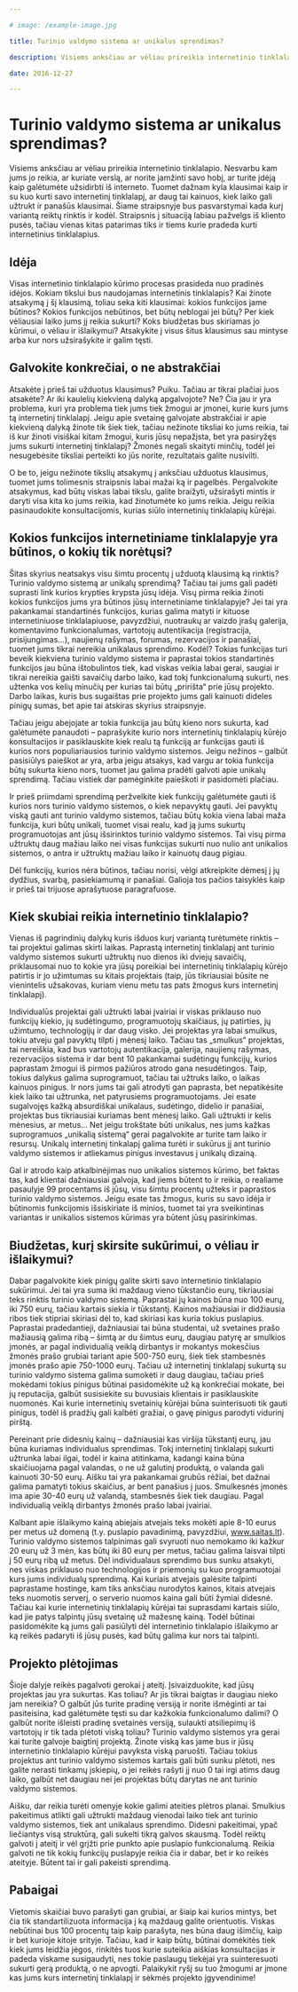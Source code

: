 ```yaml
---

# image: /example-image.jpg

title: Turinio valdymo sistema ar unikalus sprendimas?

description: Visiems anksčiau ar vėliau prireikia internetinio tinklalapio. Nesvarbu kam jums jo reikia, ar kuriate verslą, ar norite įamžinti savo hobį, ar turite įdėją kaip galėtumėte užsidirbti iš interneto.  Tuomet dažnam kyla klausimai kaip ir su kuo kurti savo internetinį tinklalapį, ar daug tai kainuos, kiek laiko gali užtrukt ir panašūs klausimai. Šiame straipsnyje bus pasvarstymai kada kurį variantą reiktų rinktis ir kodėl. Straipsnis į situaciją labiau pažvelgs iš kliento pusės, tačiau vienas kitas patarimas tiks ir tiems kurie pradeda kurti internetinius tinklalapius.

date: 2016-12-27

---
```


# Turinio valdymo sistema ar unikalus sprendimas?

Visiems anksčiau ar vėliau prireikia internetinio tinklalapio. Nesvarbu kam jums jo reikia, ar kuriate verslą, ar norite įamžinti savo hobį, ar turite įdėją kaip galėtumėte užsidirbti iš interneto.  Tuomet dažnam kyla klausimai kaip ir su kuo kurti savo internetinį tinklalapį, ar daug tai kainuos, kiek laiko gali užtrukt ir panašūs klausimai. Šiame straipsnyje bus pasvarstymai kada kurį variantą reiktų rinktis ir kodėl. Straipsnis į situaciją labiau pažvelgs iš kliento pusės, tačiau vienas kitas patarimas tiks ir tiems kurie pradeda kurti internetinius tinklalapius.

## Idėja

Visas internetinio tinklalapio kūrimo procesas prasideda nuo pradinės idėjos. Kokiam tikslui bus naudojamas internetinis tinklalapis? Kai žinote atsakymą į šį klausimą, toliau seka kiti klausimai: kokios funkcijos jame būtinos? Kokios funkcijos nebūtinos, bet būtų neblogai jei būtų? Per kiek vėliausiai laiko jums jį reikia sukurti? Koks biudžetas bus skiriamas jo kūrimui, o vėliau ir išlaikymui? Atsakykite į visus šitus klausimus sau mintyse arba kur nors užsirašykite ir galim tęsti.

## Galvokite konkrečiai, o ne abstrakčiai

Atsakėte į prieš tai užduotus klausimus? Puiku. Tačiau ar tikrai plačiai juos atsakėte? Ar iki kaulelių kiekvieną dalyką apgalvojote? Ne? Čia jau ir yra problema, kuri yra problema tiek jums tiek žmogui ar įmonei, kurie kurs jums tą internetinį tinklalapį. Jeigu apie svetainę galvojate abstrakčiai ir apie kiekvieną dalyką žinote tik šiek tiek, tačiau nežinote tiksliai ko jums reikia, tai iš kur žinoti visiškai kitam žmogui, kuris jūsų nepažįsta, bet yra pasiryžęs jums sukurti internetinį tinklalapį? Žmonės negali skaityti minčių, todėl jei nesugebėsite tiksliai perteikti ko jūs norite, rezultatais galite nusivilti.

O be to, jeigu nežinote tikslių atsakymų į anksčiau užduotus klausimus, tuomet jums tolimesnis straipsnis labai mažai ką ir pagelbės. Pergalvokite atsakymus, kad būtų viskas labai tikslu, galite braižyti, užsirašyti mintis ir daryti visa kita ko jums reikia, kad žinotumėte ko jums reikia. Jeigu reikia pasinaudokite konsultacijomis, kurias siūlo internetinių tinklalapių kūrėjai.
## Kokios funkcijos internetiniame tinklalapyje yra būtinos, o kokių tik norėtųsi?

Šitas skyrius neatsakys visu šimtu procentų į užduotą klausimą ką rinktis? Turinio valdymo sistemą ar unikalų sprendimą? Tačiau tai jums gali padėti suprasti link kurios krypties krypsta jūsų idėja. Visų pirma reikia žinoti kokios funkcijos jums yra būtinos jūsų internetiniame tinklalapyje? Jei tai yra pakankamai standartinės funkcijos, kurias galima matyti ir kituose internetiniuose tinklalapiuose, pavyzdžiui, nuotraukų ar vaizdo įrašų galerija, komentavimo funkcionalumas, vartotojų autentikacija (registracija, prisijungimas…), naujienų rašymas, forumas, rezervacijos ir panašiai, tuomet jums tikrai nereikia unikalaus sprendimo. Kodėl? Tokias funkcijas turi beveik kiekviena turinio valdymo sistema ir paprastai tokios standartinės funkcijos jau būna ištobulintos tiek, kad viskas veikia labai gerai, saugiai ir tikrai nereikia gaišti savaičių darbo laiko, kad tokį funkcionalumą sukurti, nes užtenka vos kelių minučių per kurias tai būtų „pririšta“ prie jūsų projekto. Darbo laikas, kuris bus sugaištas prie projekto jums gali kainuoti dideles pinigų sumas, bet apie tai atskiras skyrius straipsnyje.

Tačiau jeigu abejojate ar tokia funkcija jau būtų kieno nors sukurta, kad galėtumėte panaudoti – paprašykite kurio nors internetinių tinklalapių kūrėjo konsultacijos ir pasiklauskite kiek realu tą funkciją ar funkcijas gauti iš kurios nors populiariausios turinio valdymo sistemos. Jeigu nežinos – galbūt pasisiūlys paieškot ar yra, arba jeigu atsakys, kad vargu ar tokia funkcija būtų sukurta kieno nors, tuomet jau galima pradėti galvoti apie unikalų sprendimą. Tačiau vistiek dar pamėginkite paieškoti ir pasidomėti plačiau.

Ir prieš priimdami sprendimą peržvelkite kiek funkcijų galėtumėte gauti iš kurios nors turinio valdymo sistemos, o kiek nepavyktų gauti. Jei pavyktų viską gauti ant turinio valdymo sistemos, tačiau būtų kokia viena labai maža funkcija, kuri būtų unikali, tuomet visai realu, kad ją jums sukurtų programuotojas ant jūsų išsirinktos turinio valdymo sistemos. Tai visų pirma užtruktų daug mažiau laiko nei visas funkcijas sukurti nuo nulio ant unikalios sistemos, o antra ir užtruktų mažiau laiko ir kainuotų daug pigiau.

Dėl funkcijų, kurios nėra būtinos, tačiau norisi, vėlgi atkreipkite dėmesį į jų dydžius, svarbą, pasiekiamumą ir panašiai. Galioja tos pačios taisyklės kaip ir prieš tai trijuose aprašytuose paragrafuose.

## Kiek skubiai reikia internetinio tinklalapio?

Vienas iš pagrindinių dalykų kuris išduos kurį variantą turėtumėte rinktis – tai projektui galimas skirti laikas. Paprastą internetinį tinklalapį ant turinio valdymo sistemos sukurti užtruktų nuo dienos iki dviejų savaičių, priklausomai nuo to kokie yra jūsų poreikiai bei internetinių tinklalapių kūrėjo patirtis ir jo užimtumas su kitais projektais (taip, jūs tikriausiai būsite ne vienintelis užsakovas, kuriam vienu metu tas pats žmogus kurs internetinį tinklalapį).

Individualūs projektai gali užtrukti labai įvairiai ir viskas priklauso nuo funkcijų kiekio, jų sudėtingumo, programuotojų skaičiaus, jų patirties, jų užimtumo, technologijų ir dar daug visko. Jei projektas yra labai smulkus, tokiu atveju gal pavyktų tilpti į mėnesį laiko. Tačiau tas „smulkus“ projektas, tai nereiškia, kad bus vartotojų autentikacija, galerija, naujienų rašymas, rezervacijos sistema ir dar bent 10 pakankamai sudėtingų funkcijų, kurios paprastam žmogui iš pirmos pažiūros atrodo gana nesudėtingos. Taip, tokius dalykus galima suprogramuot, tačiau tai užtruks laiko, o laikas kainuos pinigus. Ir nors jums tai gali atrodyti gan paprasta, bet nepatikėsite kiek laiko tai užtrunka, net patyrusiems programuotojams. Jei esate sugalvojęs kažką absurdiškai unikalaus, sudėtingo, didelio ir panašiai, projektas bus tikriausiai kuriamas bent mėnesį laiko. Gali užtrukti ir kelis mėnesius, ar metus… Net jeigu trokštate būti unikalus, nes jums kažkas suprogramuos „unikalią sistemą“ gerai pagalvokite ar turite tam laiko ir resursų. Unikalų internetinį tinkalapį galima turėti ir sukūrus jį ant turinio valdymo sistemos ir atliekamus pinigus investavus į unikalų dizainą.

Gal ir atrodo kaip atkalbinėjimas nuo unikalios sistemos kūrimo, bet faktas tas, kad klientai dažniausiai galvoja, kad jiems būtent to ir reikia, o realiame pasaulyje 99 procentams iš jūsų, visu šimtu procentų užteks ir paprastos turinio valdymo sistemos. Jeigu esate tas žmogus, kuris su savo idėja ir būtinomis funkcijomis išsiskiriate iš minios, tuomet tai yra sveikintinas variantas ir unikalios sistemos kūrimas yra būtent jūsų pasirinkimas.

## Biudžetas, kurį skirsite sukūrimui, o vėliau ir išlaikymui?

Dabar pagalvokite kiek pinigų galite skirti savo internetinio tinklalapio sukūrimui. Jei tai yra suma iki maždaug vieno tūkstančio eurų, tikriausiai teks rinktis turinio valdymo sistemą. Paprastai jų kainos būna nuo 100 eurų, iki 750 eurų, tačiau kartais siekia ir tūkstantį. Kainos mažiausiai ir didžiausia ribos tiek stipriai skiriasi dėl to, kad skiriasi kas kuria tokius puslapius. Paprastai pradedantieji, dažniausiai tai būna studentai, už svetaines prašo mažiausią galima ribą – šimtą ar du šimtus eurų, daugiau patyrę ar smulkios įmonės, ar pagal individualią veiklą dirbantys ir mokantys mokesčius žmonės prašo grubiai tariant apie 500-750 eurų, šiek tiek stambesnės įmonės prašo apie 750-1000 eurų. Tačiau už internetinį tinklalapį sukurtą su turinio valdymo sistema galima sumokėti ir daug daugiau, tačiau prieš mokėdami tokius pinigus būtinai pasidomėkite už ką konkrečiai mokate, bei jų reputacija, galbūt susisiekite su buvusiais klientais ir pasiklauskite nuomonės. Kai kurie internetinių svetainių kūrėjai būna suinterisuoti tik gauti pinigus, todėl iš pradžių gali kalbėti gražiai, o gavę pinigus parodyti vidurinį pirštą.

Pereinant prie didesnių kainų – dažniausiai kas viršija tūkstantį eurų, jau būna kuriamas individualus sprendimas. Tokį internetinį tinklalapį sukurti užtrunka labai ilgai, todėl ir kaina atitinkama, kadangi kaina būna skaičiuojama pagal valandas, o ne už galutinį produktą, o valanda gali kainuoti 30-50 eurų. Aišku tai yra pakankamai grubūs rėžiai, bet dažnai galima pamatyti tokius skaičius, ar bent panašius į juos. Smulkesnės įmonės ima apie 30-40 eurų už valandą, stambesnės šiek tiek daugiau. Pagal individualią veiklą dirbantys žmonės prašo labai įvairiai.

Kalbant apie išlaikymo kainą abiejais atvejais teks mokėti apie 8-10 eurus per metus už domeną (t.y. puslapio pavadinimą, pavyzdžiui, www.saitas.lt). Turinio valdymo sistemos talpinimas gali svyruoti nuo nemokamo iki kažkur 20 eurų už 3 mėn, kas būtų iki 80 eurų per metus, tačiau galima laisvai tilpti į 50 eurų ribą už metus. Dėl individualaus sprendimo bus sunku atsakyti, nes viskas priklauso nuo technologijos ir priemonių su kuo programuotojai kurs jums individualų sprendimą. Kai kuriais atvejais galėsite talpinti paprastame hostinge, kam tiks anksčiau nurodytos kainos, kitais atvejais teks nuomotis serverį, o serverio nuomos kaina gali būti žymiai didesnė. Tačiau kai kurie internetinių tinklalapių kūrėjai tai suprasdami kartais siūlo, kad jie patys talpintų jūsų svetainę už mažesnę kainą. Todėl būtinai pasidomėkite ką jums gali pasiūlyti dėl internetinio tinklalapio išlaikymo ar ką reikės padaryti iš jūsų pusės, kad būtų galima kur nors tai talpinti.

## Projekto plėtojimas

Šioje dalyje reikės pagalvoti gerokai į ateitį. Įsivaizduokite, kad jūsų projektas jau yra sukurtas. Kas toliau? Ar jis tikrai baigtas ir daugiau nieko jam nereikia? O galbūt jūs turite pradinę versiją ir norite išmėginti ar tai pasiteisina, kad galėtumėte tęsti su dar kažkokia funkcionalumo dalimi? O galbūt norite išleisti pradinę svetainės versiją, sulaukti atsiliepimų iš vartotojų ir tik tada plėtoti viską toliau? Turinio valdymo sistemos yra gerai kai turite galvoje baigtinį projektą. Žinote viską kas jame bus ir jūsų internetinio tinklalapio kūrėjui pavyksta viską paruošti. Tačiau tokius projektus ant turinio valdymo sistemos kartais gali būti sunku plėtoti, nes galite nerasti tinkamų įskiepių, o jei reikės rašyti jį nuo 0 tai irgi atims daug laiko, galbūt net daugiau nei jei projektas būtų darytas ne ant turinio valdymo sistemos.

Aišku, dar reikia turėti omenyje kokie galimi ateities plėtros planai. Smulkius pakeitimus atlikti gali užtrukti maždaug vienodai laiko tiek ant turinio valdymo sistemos, tiek ant unikalaus sprendimo. Didesni pakeitimai, ypač liečiantys visą struktūrą, gali sukelti tikrą galvos skausmą. Todėl reiktų galvoti į ateitį ir vėl grįžti prie punkto apie puslapio funkcionalumą. Reikia galvoti ne tik kokių funkcijų puslapyje reikia čia ir dabar, bet ir ko reikės ateityje. Būtent tai ir gali pakeisti sprendimą.

## Pabaigai

Vietomis skaičiai buvo parašyti gan grubiai, ar šiaip kai kurios mintys, bet čia tik standartilizuota informacija į ką maždaug galite orientuotis. Viskas nebūtinai bus 100 procentų taip kaip parašyta, nes būna daug išimčių, kaip ir bet kurioje kitoje srityje. Tačiau, kad ir kaip būtų, būtinai domėkitės tiek kiek jums leidžia jėgos, rinkitės tuos kurie suteikia aiškias konsultacijas ir padeda viskame susigaudyti, nes tokie paslaugų tiekėjai yra suinteresuoti sukurti gerą produktą, o ne apvogti. Palaikykit ryšį su tuo žmogumi ar įmone kas jums kurs internetinį tinklalapį ir sėkmės projekto įgyvendinime!
